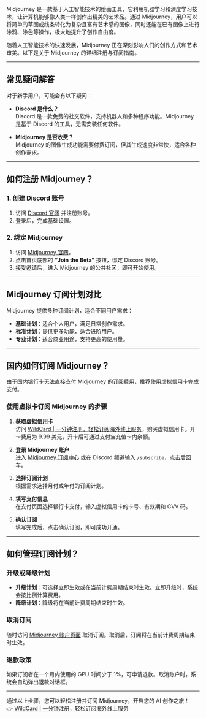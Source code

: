 Midjourney 是一款基于人工智能技术的绘画工具，它利用机器学习和深度学习技术，让计算机能够像人类一样创作出精美的艺术品。通过 Midjourney，用户可以将简单的草图或线条转化为复杂且富有艺术感的图像，同时还能在已有图像上进行涂鸦、涂色等操作，极大地提升了创作自由度。

随着人工智能技术的快速发展，Midjourney 正在深刻影响人们的创作方式和艺术审美。以下是关于 Midjourney 的详细注册与订阅指南。

---

## 常见疑问解答

对于新手用户，可能会有以下疑问：

- **Discord 是什么？**  
  Discord 是一款免费的社交软件，支持机器人和多种程序功能。Midjourney 是基于 Discord 的工具，无需安装任何软件。

- **Midjourney 是否收费？**  
  Midjourney 的图像生成功能需要付费订阅，但其生成速度非常快，适合各种创作需求。

---

## 如何注册 Midjourney？

### 1. 创建 Discord 账号
1. 访问 [Discord 官网](https://discord.com/) 并注册账号。
2. 登录后，完成基础设置。

### 2. 绑定 Midjourney
1. 访问 [Midjourney 官网](https://www.midjourney.com/home/)。
2. 点击首页底部的 **“Join the Beta”** 按钮，绑定 Discord 账号。
3. 接受邀请后，进入 Midjourney 的公共社区，即可开始使用。

---

## Midjourney 订阅计划对比

Midjourney 提供多种订阅计划，适合不同用户需求：

- **基础计划**：适合个人用户，满足日常创作需求。
- **标准计划**：提供更多功能，适合进阶用户。
- **专业计划**：适合商业用途，支持更高的使用量。

---

## 国内如何订阅 Midjourney？

由于国内银行卡无法直接支付 Midjourney 的订阅费用，推荐使用虚拟信用卡完成支付。

### 使用虚拟卡订阅 Midjourney 的步骤

1. **获取虚拟信用卡**  
   访问 [WildCard | 一分钟注册，轻松订阅海外线上服务](https://bit.ly/bewildcard)，购买虚拟信用卡。开卡费用为 9.99 美元，开卡后可通过支付宝充值卡内余额。

2. **登录 Midjourney 账户**  
   进入 [Midjourney 订阅中心](https://www.midjourney.com/explore) 或在 Discord 频道输入 `/subscribe`，点击后回车。

3. **选择订阅计划**  
   根据需求选择月付或年付的订阅计划。

4. **填写支付信息**  
   在支付页面选择银行卡支付，输入虚拟信用卡的卡号、有效期和 CVV 码。

5. **确认订阅**  
   填写完成后，点击确认订阅，即可成功开通。

---

## 如何管理订阅计划？

### 升级或降级计划
- **升级计划**：可选择立即生效或在当前计费周期结束时生效。立即升级时，系统会按比例计算费用。
- **降级计划**：降级将在当前计费周期结束时生效。

### 取消订阅
随时访问 [Midjourney 账户页面](https://www.midjourney.com/account/) 取消订阅。取消后，订阅将在当前计费周期结束时生效。

### 退款政策
如果订阅者在一个月内使用的 GPU 时间少于 1%，可申请退款。取消账户时，系统会自动弹出退款对话框。

---

通过以上步骤，您可以轻松注册并订阅 Midjourney，开启您的 AI 创作之旅！  
👉 [WildCard | 一分钟注册，轻松订阅海外线上服务](https://bit.ly/bewildcard)